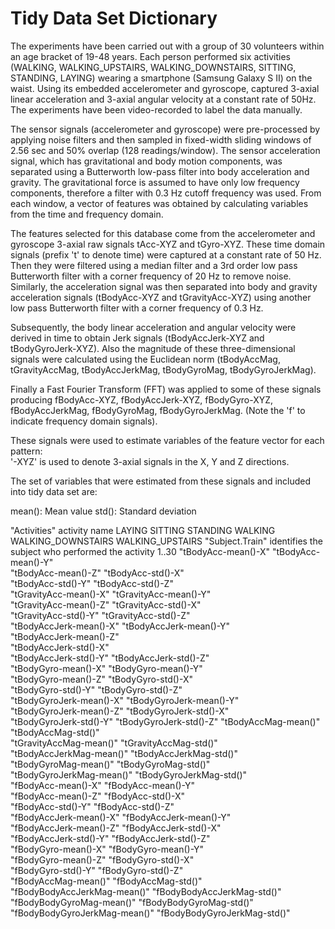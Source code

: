# Tidy Data Set Dictionary
The experiments have been carried out with a group of 30 volunteers within an age bracket of 19-48 years. Each person performed six activities (WALKING, WALKING_UPSTAIRS, WALKING_DOWNSTAIRS, SITTING, STANDING, LAYING) wearing a smartphone (Samsung Galaxy S II) on the waist. Using its embedded accelerometer and gyroscope, captured 3-axial linear acceleration and 3-axial angular velocity at a constant rate of 50Hz. The experiments have been video-recorded to label the data manually. 

The sensor signals (accelerometer and gyroscope) were pre-processed by applying noise filters and then sampled in fixed-width sliding windows of 2.56 sec and 50% overlap (128 readings/window). The sensor acceleration signal, which has gravitational and body motion components, was separated using a Butterworth low-pass filter into body acceleration and gravity. The gravitational force is assumed to have only low frequency components, therefore a filter with 0.3 Hz cutoff frequency was used. From each window, a vector of features was obtained by calculating variables from the time and frequency domain.

The features selected for this database come from the accelerometer and gyroscope 3-axial raw signals tAcc-XYZ and tGyro-XYZ. These time domain signals (prefix 't' to denote time) were captured at a constant rate of 50 Hz. Then they were filtered using a median filter and a 3rd order low pass Butterworth filter with a corner frequency of 20 Hz to remove noise. Similarly, the acceleration signal was then separated into body and gravity acceleration signals (tBodyAcc-XYZ and tGravityAcc-XYZ) using another low pass Butterworth filter with a corner frequency of 0.3 Hz. 

Subsequently, the body linear acceleration and angular velocity were derived in time to obtain Jerk signals (tBodyAccJerk-XYZ and tBodyGyroJerk-XYZ). Also the magnitude of these three-dimensional signals were calculated using the Euclidean norm (tBodyAccMag, tGravityAccMag, tBodyAccJerkMag, tBodyGyroMag, tBodyGyroJerkMag). 

Finally a Fast Fourier Transform (FFT) was applied to some of these signals producing fBodyAcc-XYZ, fBodyAccJerk-XYZ, fBodyGyro-XYZ, fBodyAccJerkMag, fBodyGyroMag, fBodyGyroJerkMag. (Note the 'f' to indicate frequency domain signals). 

These signals were used to estimate variables of the feature vector for each pattern:  
'-XYZ' is used to denote 3-axial signals in the X, Y and Z directions.

The set of variables that were estimated from these signals and included into tidy data set are: 

mean(): Mean value
std(): Standard deviation


"Activities"                activity name LAYING SITTING STANDING WALKING WALKING_DOWNSTAIRS WALKING_UPSTAIRS
"Subject.Train"             identifies the subject who performed the activity 1..30 
"tBodyAcc-mean()-X"
"tBodyAcc-mean()-Y"          
"tBodyAcc-mean()-Z"
"tBodyAcc-std()-X"           
"tBodyAcc-std()-Y"
"tBodyAcc-std()-Z"           
"tGravityAcc-mean()-X"
"tGravityAcc-mean()-Y"       
"tGravityAcc-mean()-Z"
"tGravityAcc-std()-X"        
"tGravityAcc-std()-Y"
"tGravityAcc-std()-Z"        
"tBodyAccJerk-mean()-X"
"tBodyAccJerk-mean()-Y"      
"tBodyAccJerk-mean()-Z"       
"tBodyAccJerk-std()-X"       
"tBodyAccJerk-std()-Y"
"tBodyAccJerk-std()-Z"       
"tBodyGyro-mean()-X"
"tBodyGyro-mean()-Y"         
"tBodyGyro-mean()-Z"
"tBodyGyro-std()-X"          
"tBodyGyro-std()-Y"
"tBodyGyro-std()-Z"          
"tBodyGyroJerk-mean()-X"
"tBodyGyroJerk-mean()-Y"     
"tBodyGyroJerk-mean()-Z"
"tBodyGyroJerk-std()-X"      
"tBodyGyroJerk-std()-Y"
"tBodyGyroJerk-std()-Z"
"tBodyAccMag-mean()"
"tBodyAccMag-std()"          
"tGravityAccMag-mean()"
"tGravityAccMag-std()"       
"tBodyAccJerkMag-mean()"
"tBodyAccJerkMag-std()"      
"tBodyGyroMag-mean()"
"tBodyGyroMag-std()"         
"tBodyGyroJerkMag-mean()"
"tBodyGyroJerkMag-std()"     
"fBodyAcc-mean()-X"
"fBodyAcc-mean()-Y"          
"fBodyAcc-mean()-Z"
"fBodyAcc-std()-X"           
"fBodyAcc-std()-Y"
"fBodyAcc-std()-Z"           
"fBodyAccJerk-mean()-X"
"fBodyAccJerk-mean()-Y"      
"fBodyAccJerk-mean()-Z"
"fBodyAccJerk-std()-X"       
"fBodyAccJerk-std()-Y"
"fBodyAccJerk-std()-Z"       
"fBodyGyro-mean()-X"
"fBodyGyro-mean()-Y"         
"fBodyGyro-mean()-Z"
"fBodyGyro-std()-X"          
"fBodyGyro-std()-Y"
"fBodyGyro-std()-Z"          
"fBodyAccMag-mean()"
"fBodyAccMag-std()"          
"fBodyBodyAccJerkMag-mean()"
"fBodyBodyAccJerkMag-std()"  
"fBodyBodyGyroMag-mean()"
"fBodyBodyGyroMag-std()"     
"fBodyBodyGyroJerkMag-mean()"
"fBodyBodyGyroJerkMag-std()" 
